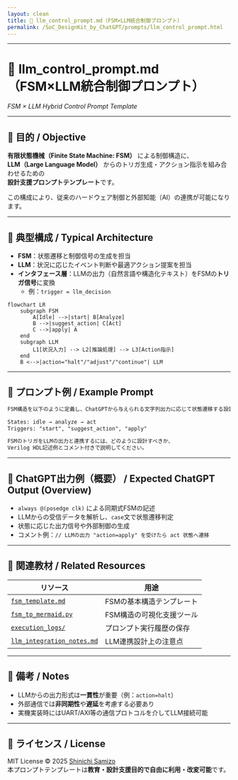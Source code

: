 ```yaml
---
layout: clean
title: 🤖 llm_control_prompt.md（FSM×LLM統合制御プロンプト）
permalink: /SoC_DesignKit_by_ChatGPT/prompts/llm_control_prompt.html
---
```


---

# 🤖 llm_control_prompt.md（FSM×LLM統合制御プロンプト）  
*FSM × LLM Hybrid Control Prompt Template*

---

## 🎯 目的 / Objective
**有限状態機械（Finite State Machine: FSM）** による制御構造に、  
**LLM（Large Language Model）** からのトリガ生成・アクション指示を組み合わせるための  
**設計支援プロンプトテンプレート**です。

この構成により、従来のハードウェア制御と外部知能（AI）の連携が可能になります。

---

## 🧠 典型構成 / Typical Architecture

- **FSM**：状態遷移と制御信号の生成を担当  
- **LLM**：状況に応じたイベント判断や最適アクション提案を担当  
- **インタフェース層**：LLMの出力（自然言語や構造化テキスト）をFSMの**トリガ信号**に変換  
  - 例：`trigger = llm_decision`

```mermaid
flowchart LR
    subgraph FSM
        A[Idle] -->|start| B[Analyze]
        B -->|suggest_action| C[Act]
        C -->|apply| A
    end
    subgraph LLM
        L1[状況入力] --> L2[推論処理] --> L3[Action指示]
    end
    B <-->|action="halt"/"adjust"/"continue"| LLM
```

---

## 💬 プロンプト例 / Example Prompt

```markdown
FSM構造を以下のように定義し、ChatGPTから与えられる文字列出力に応じて状態遷移する設計を提案してください。

States: idle → analyze → act
Triggers: "start", "suggest_action", "apply"

FSMのトリガをLLMの出力と連携するには、どのように設計すべきか、
Verilog HDL記述例とコメント付きで説明してください。
```

---

## 📄 ChatGPT出力例（概要） / Expected ChatGPT Output (Overview)

- `always @(posedge clk)` による同期式FSMの記述  
- LLMからの受信データを解析し、`case`文で状態遷移判定  
- 状態に応じた出力信号や外部制御の生成  
- コメント例：`// LLMの出力 "action=apply" を受けたら act 状態へ遷移`

---

## 🔗 関連教材 / Related Resources

| リソース | 用途 |
|----------|------|
| [`fsm_template.md`](../fsm_template.md) | FSMの基本構造テンプレート |
| [`fsm_to_mermaid.py`](../fsm_to_mermaid.py) | FSM構造の可視化支援ツール |
| [`execution_logs/`](../execution_logs/) | プロンプト実行履歴の保存 |
| [`llm_integration_notes.md`](../llm_integration_notes.md) | LLM連携設計上の注意点 |

---

## 📎 備考 / Notes
- LLMからの出力形式は**一貫性**が重要（例：`action=halt`）  
- 外部通信では**非同期性**や**遅延**を考慮する必要あり  
- 実機実装時にはUART/AXI等の通信プロトコルを介してLLM接続可能

---

## 📄 ライセンス / License
MIT License © 2025 [Shinichi Samizo](https://github.com/Samizo-AITL)  
本プロンプトテンプレートは**教育・設計支援目的で自由に利用・改変可能**です。

